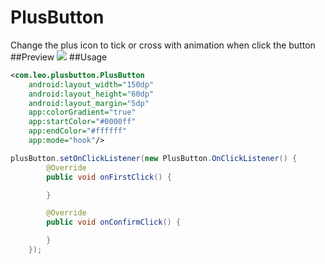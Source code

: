 # PlusButton
Change the plus icon to tick or cross with animation when click the button
##Preview
![](https://github.com/mac090705/PlusButton/master/screenshots/plusbutton.jpg)
##Usage
```xml
<com.leo.plusbutton.PlusButton
    android:layout_width="150dp"
    android:layout_height="60dp"
    android:layout_margin="5dp"
    app:colorGradient="true"
    app:startColor="#0000ff"
    app:endColor="#ffffff"
    app:mode="hook"/>
```
```Java
plusButton.setOnClickListener(new PlusButton.OnClickListener() {
        @Override
        public void onFirstClick() {

        }

        @Override
        public void onConfirmClick() {

        }
    });
```
